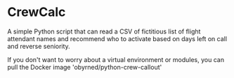 # CrewCalc
A simple Python script that can read a CSV of fictitious list of flight attendant names and recommend who to activate based on days left on call and reverse seniority.

If you don't want to worry about a virtual environment or modules, you can pull the Docker image 'obyrned/python-crew-callout'